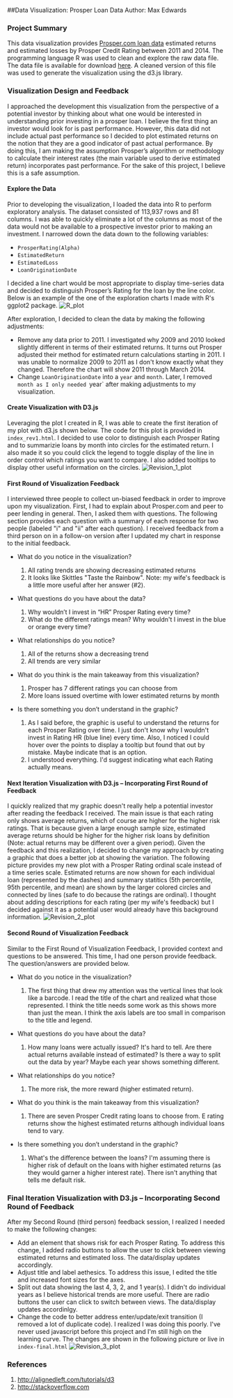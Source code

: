 ##Data Visualization: Prosper Loan Data
Author: Max Edwards

### Project Summary
This data visualization provides [Prosper.com loan data](https://www.prosper.com/) estimated returns and estimated losses by Prosper Credit Rating between 2011 and 2014. The programming language R was used to clean and explore the raw data file. The data file is available for download [here](https://www.google.com/url?q=https://s3.amazonaws.com/udacity-hosted-downloads/ud651/prosperLoanData.csv&sa=D&usg=AFQjCNGy13Kf5et82IoAUpLX68qW61M8DA). A cleaned version of this file was used to generate the visualization using the d3.js library.

### Visualization Design and Feedback
I approached the development this visualization from the perspective of a potential investor by thinking about what one would be interested in understanding prior investing in a prosper loan.  I believe the first thing an investor would look for is past performance. However, this data did not include actual past performance so I decided to plot estimated returns on the notion that they are a good indicator of past actual performance. By doing this, I am making the assumption Prosper’s algorithm or methodology to calculate their interest rates (the main variable used to derive estimated return) incorporates past performance. For the sake of this project, I believe this is a safe assumption.

#### Explore the Data
Prior to developing the visualization, I loaded the data into R to perform exploratory analysis. The dataset consisted of 113,937 rows and 81 columns. I was able to quickly eliminate a lot of the columns as most of the data would not be available to a prospective investor prior to making an investment. I narrowed down the data down to the following variables:
- `ProsperRating(Alpha)`
- `EstimatedReturn`
- `EstimatedLoss`
- `LoanOriginationDate`

I decided a line chart would be most appropriate to display time-series data and decided to distinguish Prosper’s Rating for the loan by the line color. Below is an example of the one of the exploration charts I made with R's ggplot2 package.
![R_plot](https://github.com/medwards147/Udacity_Data_Visualization_Project_6/blob/master/plots/prosper_returns_losses_facet.png)

After exploration, I decided to clean the data by making the following adjustments:
- Remove any data prior to 2011. I investigated why 2009 and 2010 looked slightly different in terms of their estimated returns. It turns out Prosper adjusted their method for estimated return calculations starting in 2011. I was unable to normalize 2009 to 2011 as I don't know exactly what they changed. Therefore the chart will show 2011 through March 2014. 
- Change `LoanOriginationDate` into a `year` and `month`. Later, I removed `month as I only needed `year` after making adjustments to my visualization.

#### Create Visualization with D3.js
Leveraging the plot I created in R, I was able to create the first iteration of my plot with d3.js shown below. The code for this plot is provided in `index_rev1.html`. I decided to use color to distinguish each Prosper Rating and to summarizie loans by month into circles for the estimated return. I also made it so you could click the legend to toggle display of the line in order control which ratings you want to compare. I also added tooltips to display other useful information on the circles.
![Revision_1_plot](https://github.com/medwards147/Udacity_Data_Visualization_Project_6/blob/master/plots/rev1_timeseries_screenshot.png)

#### First Round of Visualization Feedback
I interviewed three people to collect un-biased feedback in order to improve upon my visualization.  First, I had to explain about Prosper.com and peer to peer lending in general. Then, I asked them with questions. The following section provides each question with a summary of each response for two people (labeled "i" and "ii" after each question). I received feedback from a third person on in a follow-on version after I updated my chart in response to the initial feedback.

- What do you notice in the visualization?
    1. All rating trends are showing decreasing estimated returns
    2. It looks like Skittles "Taste the Rainbow". 
Note: my wife's feedback is a little more useful after her answer (#2).

- What questions do you have about the data?
    1. Why wouldn’t I invest in “HR” Prosper Rating every time? 
    2.  What do the different ratings mean? Why wouldn't I invest in the blue or orange every time?

- What relationships do you notice?
    1. All of the returns show a decreasing trend
    2. All trends are very similar
	
- What do you think is the main takeaway from this visualization?
    1. Prosper has 7 different ratings you can choose from
    2. More loans issued overtime with lower estimated returns by month

- Is there something you don’t understand in the graphic?
	1. As I said before, the graphic is useful to understand the returns for each Prosper Rating over time. I just don't know why I wouldn't invest in	Rating HR (blue line) every time. Also, I noticed I could hover over the points to display a tooltip but found that out by mistake. Maybe indicate that is an option. 
	2. I understood everything. I'd suggest indicating what each Rating actually means. 

#### Next Iteration Visualization with D3.js – Incorporating First Round of Feedback
I quickly realized that my graphic doesn't really help a potential investor after reading the feedback I received. The main issue is that each rating only shows average returns, which of course are higher for the higher risk ratings. That is because given a large enough sample size, estimated average returns should be higher for the higher risk loans by definition (Note: actual returns may be different over a given period). Given the feedback and this realization, I decided to change my approach by creating a graphic that does a better job at showing the variation. The following picture provides my new plot with a Prosper Rating ordinal scale instead of a time series scale. Estimated returns are now shown for each individual loan (represented by the dashes) and summary statitics (5th percentile, 95th percentile, and mean) are shown by the larger colored circles and connected by lines (safe to do because the ratings are ordinal). I thought about adding descriptions for each rating (per my wife's feedback) but I decided against it as a potential user would already have this background information.
![Revision_2_plot](https://github.com/medwards147/Udacity_Data_Visualization_Project_6/blob/master/plots/rev2_ordinal_screenshot.png)

#### Second Round of Visualization Feedback 
Similar to the First Round of Visualization Feedback, I provided context and questions to be answered. This time, I had one person provide feedback. The question/answers are provided below.

- What do you notice in the visualization?
    1. The first thing that drew my attention was the vertical lines that look like a barcode. I read the title of the chart and realized what those represented. I think the title needs some work as this shows more than just the mean. I think the axis labels are too small in comparison to the title and legend.

- What questions do you have about the data?
    1. How many loans were actually issued? It's hard to tell. Are there actual returns available instead of estimated? Is there a way to split out the data by year? Maybe each year shows something different.

- What relationships do you notice?
    1. The more risk, the more reward (higher estimated return). 

- What do you think is the main takeaway from this visualization?
    1. There are seven Prosper Credit rating loans to choose from. E rating returns show the highest estimated returns although individual loans tend to vary.

- Is there something you don’t understand in the graphic?
	1. What's the difference between the loans? I'm assuming there is higher risk of default on the loans with higher estimated returns (as they would garner a higher interest rate). There isn't anything that tells me default risk.

### Final Iteration Visualization with D3.js – Incorporating Second Round of Feedback
After my Second Round (third person) feedback session, I realized I needed to make the following changes:
- Add an element that shows risk for each Prosper Rating. To address this change, I added radio buttons to allow the user to click between viewing estimated returns and estimated loss. The data/display updates accordingly.
- Adjust title and label aethesics. To address this issue, I edited the title and increased font sizes for the axes.
- Split out data showing the last 4, 3, 2, and 1 year(s). I didn't do individual years as I believe historical trends are more useful. There are radio buttons the user can click to switch between views. The data/display updates accordinlgy.
- Change the code to better address enter/update/exit transition (I removed a lot of duplicate code). I realized I was doing this poorly. I've never used javascript before this project and I'm still high on the learning curve. 
The changes are shown in the following picture or live in `index-final.html`
![Revision_3_plot](https://github.com/medwards147/Udacity_Data_Visualization_Project_6/blob/master/plots/final_rev.png)


### References
1.	http://alignedleft.com/tutorials/d3
2.	http://stackoverflow.com
